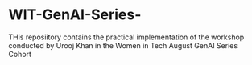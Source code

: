 # WIT-GenAI-Series-
THis reposiitory contains the practical implementation of the workshop conducted by Urooj Khan in the Women in Tech August GenAI Series Cohort
